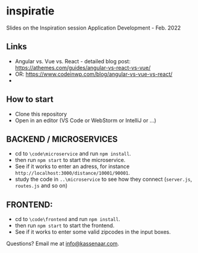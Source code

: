 # inspiratie
Slides on the Inspiration session Application Development - Feb. 2022

## Links
- Angular vs. Vue vs. React - detailed blog post: https://athemes.com/guides/angular-vs-react-vs-vue/
- OR: https://www.codeinwp.com/blog/angular-vs-vue-vs-react/
- 

## How to start
- Clone this repository
- Open in an editor (VS Code or WebStorm or IntelliJ or ...)

## BACKEND / MICROSERVICES
- cd to `\code\microservice` and run `npm install`.
- then run `npm start` to start the microservice.
- See if it works to enter an adress, for instance `http://localhost:3000/distance/10001/90001`.
- study the code in `..\microservice` to see how they connect (`server.js`, `routes.js` and so on)

## FRONTEND:
- cd to `\code\frontend` and run `npm install`.
- then run `npm start` to start the frontend.
- See if it works to enter some valid zipcodes in the input boxes.

Questions? Email me at info@kassenaar.com.
